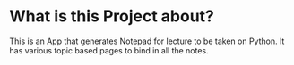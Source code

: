 # What is this Project about?
This is an App that generates Notepad for lecture to be taken on Python.
It has various topic based pages to bind in all the notes.